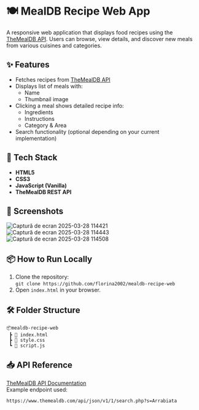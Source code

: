 # 🍽️ MealDB Recipe Web App

A responsive web application that displays food recipes using the [TheMealDB API](https://www.themealdb.com/api.php). Users can browse, view details, and discover new meals from various cuisines and categories.

## ✨ Features

- Fetches recipes from [TheMealDB API](https://www.themealdb.com/api.php)
- Displays list of meals with:
  - Name
  - Thumbnail image
- Clicking a meal shows detailed recipe info:  
  - Ingredients  
  - Instructions  
  - Category & Area  
- Search functionality (optional depending on your current implementation)


## 🧠 Tech Stack

- **HTML5**  
- **CSS3**  
- **JavaScript (Vanilla)**  
- **TheMealDB REST API**

## 📸 Screenshots

![Captură de ecran 2025-03-28 114421](https://github.com/user-attachments/assets/6157fd48-14c4-4458-8fb9-6625821fb09b)
![Captură de ecran 2025-03-28 114443](https://github.com/user-attachments/assets/0607df27-07cd-40a6-a03e-fe830bd0caaf)
![Captură de ecran 2025-03-28 114508](https://github.com/user-attachments/assets/2c4d21a4-865a-4b83-b8fd-6da53c1ae200)



## 📦 How to Run Locally

1. Clone the repository:  
   `git clone https://github.com/florina2002/mealdb-recipe-web`
2. Open `index.html` in your browser.
   

## 🛠️ Folder Structure

```
📦mealdb-recipe-web
 ┣ 📜 index.html
 ┣ 📜 style.css
 ┗ 📜 script.js
```

## 📥 API Reference

[TheMealDB API Documentation](https://www.themealdb.com/api.php)  
Example endpoint used:
```
https://www.themealdb.com/api/json/v1/1/search.php?s=Arrabiata
```
